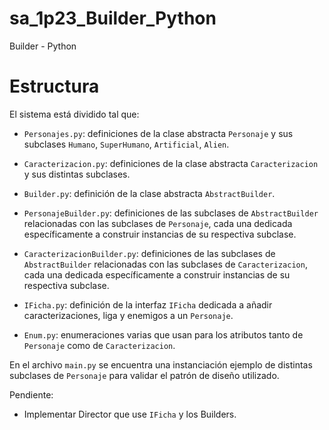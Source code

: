 # sa_1p23_Builder_Python
Builder - Python

# Estructura

El sistema está dividido tal que:

- `Personajes.py`: definiciones de la clase abstracta `Personaje` y sus subclases `Humano`, `SuperHumano`, `Artificial`, `Alien`.

- `Caracterizacion.py`: definiciones de la clase abstracta `Caracterizacion` y sus distintas subclases.

- `Builder.py`: definición de la clase abstracta `AbstractBuilder`.

- `PersonajeBuilder.py`: definiciones de las subclases de `AbstractBuilder` relacionadas con las subclases de `Personaje`,
cada una dedicada específicamente a construir instancias de su respectiva subclase.

- `CaracterizacionBuilder.py`: definiciones de las subclases de `AbstractBuilder` relacionadas con las subclases de `Caracterizacion`,
cada una dedicada específicamente a construir instancias de su respectiva subclase.

- `IFicha.py`: definición de la interfaz `IFicha` dedicada a añadir caracterizaciones, liga y enemigos a un `Personaje`.

- `Enum.py`: enumeraciones varias que usan para los atributos tanto de `Personaje` como de `Caracterizacion`.

En el archivo `main.py` se encuentra una instanciación ejemplo de distintas subclases de `Personaje` para validar el patrón de diseño utilizado.

Pendiente:

- Implementar Director que use `IFicha` y los Builders.
